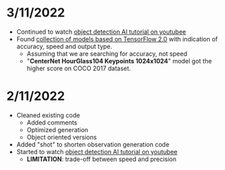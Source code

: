 # 3/11/2022
- Continued to watch [object detection AI tutorial on youtubee](https://www.youtube.com/watch?v=yqkISICHH-U)
- Found [collection of models based on TensorFlow 2.0](https://github.com/tensorflow/models/blob/master/research/object_detection/g3doc/tf2_detection_zoo.md) with indication of accuracy, speed and output type.
  - Assuming that we are searching for accuracy, not speed
  - "**CenterNet HourGlass104 Keypoints 1024x1024**" model got the higher score on COCO 2017 dataset.

# 2/11/2022

- Cleaned existing code
  - Added comments
  - Optimized generation
  - Object oriented versions
- Added "shot" to shorten observation generation code
- Started to watch [object detection AI tutorial on youtubee](https://www.youtube.com/watch?v=yqkISICHH-U)
  - **LIMITATION**: trade-off between speed and precision